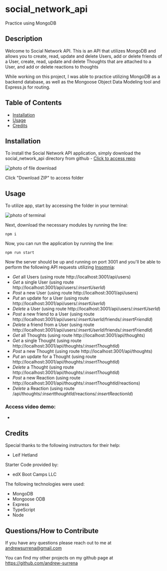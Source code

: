 # social_network_api
Practice using MongoDB

## Description

Welcome to Social Network API. This is an API that utilizes MongoDB and allows you to create, read, update and delete Users, add or delete friends of a User, create, read, update and delete Thoughts that are attached to a User, and add or delete reactions to thoughts

While working on this project, I was able to practice utilizing MongoDB as a backend database, as well as the Mongoose Object Data Modeling tool and Express.js for routing.

## Table of Contents
- [Installation](#installation)
- [Usage](#usage)
- [Credits](#credits)

## Installation

To install the Social Network API application, simply download the social_network_api directory from github - [Click to access repo](https://github.com/andrew-surrena/social_network_api)

![photo of file download](./images/Screenshot%202024-10-08%20at%208.44.44 PM.png)

Click "Download ZIP" to access folder

## Usage

To utilize app, start by accessing the folder in your terminal:

![photo of terminal ](./images/Screenshot%202024-10-08%20at%208.49.19 PM.png)

Next, download the necessary modules by running the line: 
```
npm i
```

Now, you can run the application by running the line:
```
npm run start
```

Now the server should be up and running on port 3001 and you'll be able to perform the following API requests utilizing [Insomnia](https://insomnia.rest/):
* *Get* all Users (using route http://localhost:3001/api/users)
* *Get* a single User (using route http://localhost:3001/api/users/*:insertUserId*)
* *Post* a new User (using route http://localhost:3001/api/users)
* *Put* an update for a User (using route http://localhost:3001/api/users/*:insertUserId*)
* *Delete* a User (using route http://localhost:3001/api/users/*:insertUserId*)
* *Post* a new friend to a User (using route http://localhost:3001/api/users/*:insertUserId*/friends/*:insertFriendId*)
* *Delete* a friend from a User (using route http://localhost:3001/api/users/*:insertUserId*/friends/*:insertFriendId*)
* *Get* all Thoughts (using route http://localhost:3001/api/thoughts)
* *Get* a single Thought (using route http://localhost:3001/api/thoughts/*:insertThoughtId*)
* *Post* a new Thought (using route http://localhost:3001/api/thoughts)
* *Put* an update for a Thought (using route http://localhost:3001/api/thoughts/*:insertThoughtId*)
* *Delete* a Thought (using route http://localhost:3001/api/thoughts/*:insertThoughtId*)
* *Post* a new Reaction (using route http://localhost:3001/api/thoughts/*:insertThoughtId*/reactions)
* *Delete* a Reaction (using route /api/thoughts/*:insertthoughtId*/reactions/*:insertReactionId*)

### Access video demo: 

* 

## Credits
Special thanks to the following instructors for their help:
* Leif Hetland

Starter Code provided by:
* edX Boot Camps LLC

The following technologies were used:
* MongoDB
* Mongoose ODB
* Express
* TypeScript
* Node

## Questions/How to Contribute

If you have any questions please reach out to me at andrewsurrena@gmail.com

You can find my other projects on my github page at https://github.com/andrew-surrena